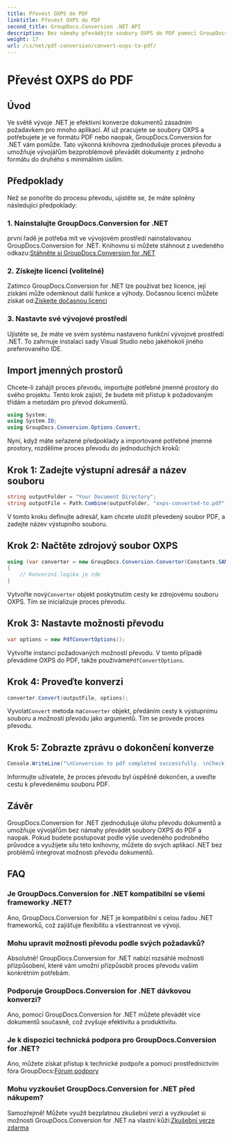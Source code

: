 ```yaml
---
title: Převést OXPS do PDF
linktitle: Převést OXPS do PDF
second_title: GroupDocs.Conversion .NET API
description: Bez námahy převádějte soubory OXPS do PDF pomocí GroupDocs.Conversion for .NET. Bezproblémová integrace, flexibilní přizpůsobení a špičková podpora.
weight: 17
url: /cs/net/pdf-conversion/convert-oxps-to-pdf/
---
```


# Převést OXPS do PDF

## Úvod
Ve světě vývoje .NET je efektivní konverze dokumentů zásadním požadavkem pro mnoho aplikací. Ať už pracujete se soubory OXPS a potřebujete je ve formátu PDF nebo naopak, GroupDocs.Conversion for .NET vám pomůže. Tato výkonná knihovna zjednodušuje proces převodu a umožňuje vývojářům bezproblémově převádět dokumenty z jednoho formátu do druhého s minimálním úsilím.
## Předpoklady
Než se ponoříte do procesu převodu, ujistěte se, že máte splněny následující předpoklady:
### 1. Nainstalujte GroupDocs.Conversion for .NET
 první řadě je potřeba mít ve vývojovém prostředí nainstalovanou GroupDocs.Conversion for .NET. Knihovnu si můžete stáhnout z uvedeného odkazu:[Stáhněte si GroupDocs.Conversion for .NET](https://releases.groupdocs.com/conversion/net/)
### 2. Získejte licenci (volitelné)
 Zatímco GroupDocs.Conversion for .NET lze používat bez licence, její získání může odemknout další funkce a výhody. Dočasnou licenci můžete získat od:[Získejte dočasnou licenci](https://purchase.groupdocs.com/temporary-license/)
### 3. Nastavte své vývojové prostředí
Ujistěte se, že máte ve svém systému nastaveno funkční vývojové prostředí .NET. To zahrnuje instalaci sady Visual Studio nebo jakéhokoli jiného preferovaného IDE.

## Import jmenných prostorů
Chcete-li zahájit proces převodu, importujte potřebné jmenné prostory do svého projektu. Tento krok zajistí, že budete mít přístup k požadovaným třídám a metodám pro převod dokumentů.

```csharp
using System;
using System.IO;
using GroupDocs.Conversion.Options.Convert;
```

Nyní, když máte seřazené předpoklady a importované potřebné jmenné prostory, rozdělíme proces převodu do jednoduchých kroků:
## Krok 1: Zadejte výstupní adresář a název souboru
```csharp
string outputFolder = "Your Document Directory";
string outputFile = Path.Combine(outputFolder, "oxps-converted-to.pdf");
```
V tomto kroku definujte adresář, kam chcete uložit převedený soubor PDF, a zadejte název výstupního souboru.
## Krok 2: Načtěte zdrojový soubor OXPS
```csharp
using (var converter = new GroupDocs.Conversion.Converter(Constants.SAMPLE_OXPS))
{
    // Konverzní logika je zde
}
```
 Vytvořte nový`Converter` objekt poskytnutím cesty ke zdrojovému souboru OXPS. Tím se inicializuje proces převodu.
## Krok 3: Nastavte možnosti převodu
```csharp
var options = new PdfConvertOptions();
```
 Vytvořte instanci požadovaných možností převodu. V tomto případě převádíme OXPS do PDF, takže používáme`PdfConvertOptions`.
## Krok 4: Proveďte konverzi
```csharp
converter.Convert(outputFile, options);
```
 Vyvolat`Convert` metoda na`Converter` objekt, předáním cesty k výstupnímu souboru a možností převodu jako argumentů. Tím se provede proces převodu.
## Krok 5: Zobrazte zprávu o dokončení konverze
```csharp
Console.WriteLine("\nConversion to pdf completed successfully. \nCheck output in {0}", outputFolder);
```
Informujte uživatele, že proces převodu byl úspěšně dokončen, a uveďte cestu k převedenému souboru PDF.

## Závěr
GroupDocs.Conversion for .NET zjednodušuje úlohu převodu dokumentů a umožňuje vývojářům bez námahy převádět soubory OXPS do PDF a naopak. Pokud budete postupovat podle výše uvedeného podrobného průvodce a využijete sílu této knihovny, můžete do svých aplikací .NET bez problémů integrovat možnosti převodu dokumentů.
## FAQ
### Je GroupDocs.Conversion for .NET kompatibilní se všemi frameworky .NET?
Ano, GroupDocs.Conversion for .NET je kompatibilní s celou řadou .NET frameworků, což zajišťuje flexibilitu a všestrannost ve vývoji.
### Mohu upravit možnosti převodu podle svých požadavků?
Absolutně! GroupDocs.Conversion for .NET nabízí rozsáhlé možnosti přizpůsobení, které vám umožní přizpůsobit proces převodu vašim konkrétním potřebám.
### Podporuje GroupDocs.Conversion for .NET dávkovou konverzi?
Ano, pomocí GroupDocs.Conversion for .NET můžete převádět více dokumentů současně, což zvyšuje efektivitu a produktivitu.
### Je k dispozici technická podpora pro GroupDocs.Conversion for .NET?
 Ano, můžete získat přístup k technické podpoře a pomoci prostřednictvím fóra GroupDocs:[Fórum podpory](https://forum.groupdocs.com/c/conversion/11)
### Mohu vyzkoušet GroupDocs.Conversion for .NET před nákupem?
 Samozřejmě! Můžete využít bezplatnou zkušební verzi a vyzkoušet si možnosti GroupDocs.Conversion for .NET na vlastní kůži:[Zkušební verze zdarma](https://releases.groupdocs.com/)